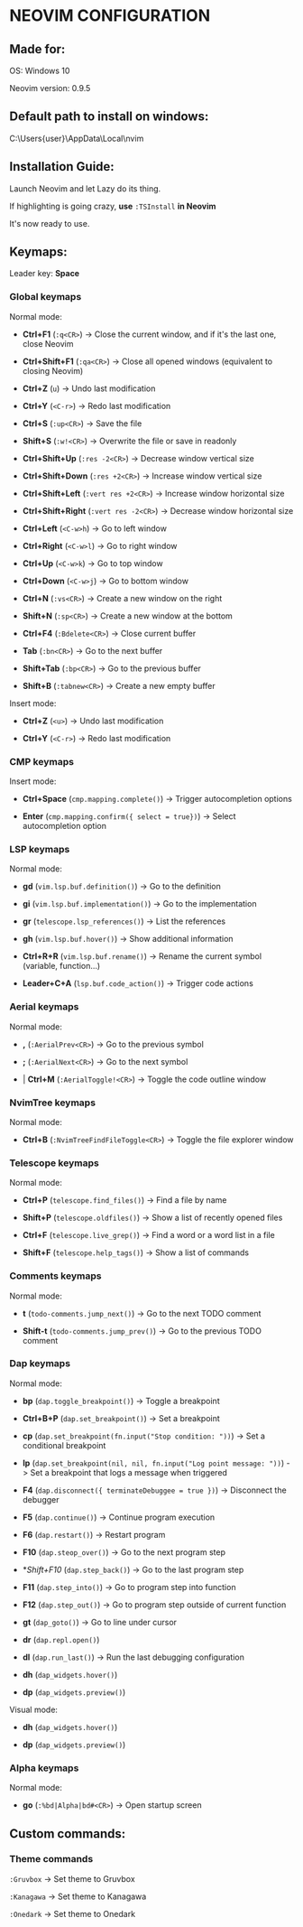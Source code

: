 # NEOVIM CONFIGURATION

## Made for:

OS: Windows 10

Neovim version: 0.9.5

## Default path to install on windows:

C:\Users\{user}\AppData\Local\nvim

## Installation Guide:

Launch Neovim and let Lazy do its thing.

If highlighting is going crazy, **use** `:TSInstall` **in Neovim**

It's now ready to use.

## Keymaps:

Leader key: **Space**

### Global keymaps

Normal mode: 

- **Ctrl+F1** (`:q<CR>`) -> Close the current window, and if it's the last one, close Neovim

- **Ctrl+Shift+F1** (`:qa<CR>`) -> Close all opened windows (equivalent to closing Neovim)

- **Ctrl+Z** (`u`) -> Undo last modification

- **Ctrl+Y** (`<C-r>`) -> Redo last modification

- **Ctrl+S** (`:up<CR>`) -> Save the file

- **Shift+S** (`:w!<CR>`) -> Overwrite the file or save in readonly

- **Ctrl+Shift+Up** (`:res -2<CR>`) -> Decrease window vertical size

- **Ctrl+Shift+Down** (`:res +2<CR>`) -> Increase window vertical size

- **Ctrl+Shift+Left** (`:vert res +2<CR>`) -> Increase window horizontal size

- **Ctrl+Shift+Right** (`:vert res -2<CR>`) -> Decrease window horizontal size

- **Ctrl+Left** (`<C-w>h`) -> Go to left window

- **Ctrl+Right** (`<C-w>l`) -> Go to right window

- **Ctrl+Up** (`<C-w>k`) -> Go to top window

- **Ctrl+Down** (`<C-w>j`) -> Go to bottom window

- **Ctrl+N** (`:vs<CR>`) -> Create a new window on the right

- **Shift+N** (`:sp<CR>`) -> Create a new window at the bottom

- **Ctrl+F4** (`:Bdelete<CR>`) -> Close current buffer

- **Tab** (`:bn<CR>`) -> Go to the next buffer

- **Shift+Tab** (`:bp<CR>`) -> Go to the previous buffer

- **Shift+B** (`:tabnew<CR>`) -> Create a new empty buffer

Insert mode:

- **Ctrl+Z** (`<u>`) -> Undo last modification

- **Ctrl+Y** (`<C-r>`) -> Redo last modification

### CMP keymaps

Insert mode:

- **Ctrl+Space** (`cmp.mapping.complete()`) -> Trigger autocompletion options

- **Enter** (`cmp.mapping.confirm({ select = true})`) -> Select autocompletion option

### LSP keymaps

Normal mode:

- **gd** (`vim.lsp.buf.definition()`) -> Go to the definition

- **gi** (`vim.lsp.buf.implementation()`) -> Go to the implementation

- **gr** (`telescope.lsp_references()`) -> List the references

- **gh** (`vim.lsp.buf.hover()`) -> Show additional information

- **Ctrl+R+R** (`vim.lsp.buf.rename()`) -> Rename the current symbol (variable, function...)

- **Leader+C+A** (`lsp.buf.code_action()`) -> Trigger code actions

### Aerial keymaps

Normal mode:

- **,** (`:AerialPrev<CR>`) -> Go to the previous symbol

- **;** (`:AerialNext<CR>`) -> Go to the next symbol

- **<CR>** | **Ctrl+M** (`:AerialToggle!<CR>`) -> Toggle the code outline window

### NvimTree keymaps

Normal mode:

- **Ctrl+B** (`:NvimTreeFindFileToggle<CR>`) -> Toggle the file explorer window

### Telescope keymaps

Normal mode:

- **Ctrl+P** (`telescope.find_files()`) -> Find a file by name

- **Shift+P** (`telescope.oldfiles()`) -> Show a list of recently opened files

- **Ctrl+F** (`telescope.live_grep()`) -> Find a word or a word list in a file

- **Shift+F** (`telescope.help_tags()`) -> Show a list of commands

### Comments keymaps

Normal mode:

- **t** (`todo-comments.jump_next()`) -> Go to the next TODO comment

- **Shift-t** (`todo-comments.jump_prev()`) -> Go to the previous TODO comment

### Dap keymaps

Normal mode:

- **bp** (`dap.toggle_breakpoint()`) -> Toggle a breakpoint

- **Ctrl+B+P** (`dap.set_breakpoint()`) -> Set a breakpoint

- **cp** (`dap.set_breakpoint(fn.input("Stop condition: "))`) -> Set a conditional breakpoint

- **lp** (`dap.set_breakpoint(nil, nil, fn.input("Log point message: "))`) -> Set a breakpoint that logs a message when triggered

- **F4** (`dap.disconnect({ terminateDebuggee = true })`) -> Disconnect the debugger

- **F5** (`dap.continue()`) -> Continue program execution

- **F6** (`dap.restart()`) -> Restart program

- **F10** (`dap.steop_over()`) -> Go to the next program step

- **Shift+F10* (`dap.step_back()`) -> Go to the last program step

- **F11** (`dap.step_into()`) -> Go to program step into function

- **F12** (`dap.step_out()`) -> Go to program step outside of current function

- **gt** (`dap_goto()`) -> Go to line under cursor

- **dr** (`dap.repl.open()`)

- **dl** (`dap.run_last()`) -> Run the last debugging configuration

- **dh** (`dap_widgets.hover()`)

- **dp** (`dap_widgets.preview()`)

Visual mode:

- **dh** (`dap_widgets.hover()`)

- **dp** (`dap_widgets.preview()`)

### Alpha keymaps

Normal mode:

- **go** (`:%bd|Alpha|bd#<CR>`) -> Open startup screen

## Custom commands:

### Theme commands

`:Gruvbox` -> Set theme to Gruvbox

`:Kanagawa` -> Set theme to Kanagawa

`:Onedark` -> Set theme to Onedark
